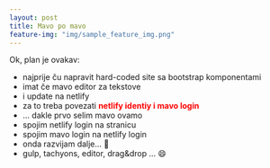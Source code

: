 ```yaml
---
layout: post
title: Mavo po mavo
feature-img: "img/sample_feature_img.png"
---
```

Ok, plan je ovakav:
- najprije ču napravit hard-coded site sa bootstrap komponentami
- imat če mavo editor za tekstove
- i update na netlify
- za to treba povezati <span style="color:red"><b>netlify identiy i mavo login</b></span>
- ... dakle prvo selim mavo ovamo
- spojim netlify login na stranicu
- spojim mavo login na netlify login
- onda razvijam dalje... :rocket:
- gulp, tachyons, editor, drag&drop ... :smile: